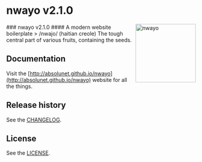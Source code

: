 # nwayo v2.1.0

<img align="right" src="http://absolunet.github.io/nwayo/assets/logo-nwayo.svg" width="160" height="155" alt="nwayo" />
### nwayo v2.1.0
#### A modern website boilerplate
> /nwajo/ (haitian creole) The tough central part of various fruits, containing the seeds.


## Documentation
Visit the [http://absolunet.github.io/nwayo](http://absolunet.github.io/nwayo) website for all the things.
## Release history
See the [CHANGELOG](https://github.com/absolunet/nwayo/tree/master/CHANGELOG.md).

## License 
See the [LICENSE](https://github.com/absolunet/nwayo/tree/master/LICENSE.md).